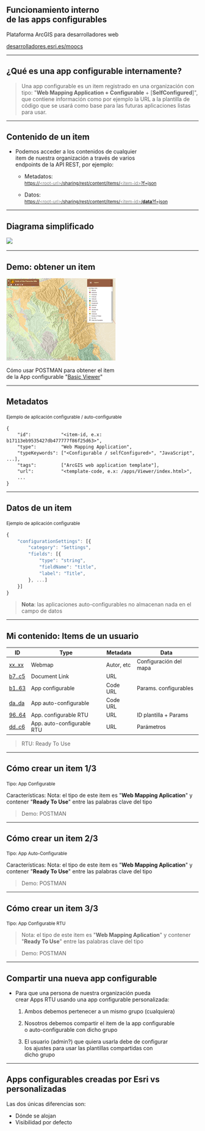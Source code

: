 <!-- .slide: class="title" -->

## Funcionamiento interno <br>de las apps configurables
Plataforma ArcGIS para desarrolladores web

[desarrolladores.esri.es/moocs](http://desarrolladores.esri.es/moocs)

---

<!-- .slide: class="section" -->
## ¿Qué es una app configurable internamente?

> Una app configurable es un item registrado en una organización con tipo:
"**Web Mapping Application + Configurable** + \[**SelfConfigured**\]", que
contiene información como por ejemplo la URL a la plantilla de código que
se usará como base para las futuras aplicaciones listas para usar.

---

<!-- .slide: class="section" -->
## Contenido de un item

* Podemos acceder a los contenidos de cualquier <br>
  item de nuestra organización a través de varios <br>
  endpoints de la API REST, por ejemplo:

  * Metadatos:<br>
  [<small>https://<span style="color:gray">&lt;root-url&gt;</span>/sharing/rest/content/items/<span style="color:gray">&lt;item-id&gt;</span>?f=json</small>](https://www.arcgis.com/sharing/rest/content/items/b17113eb9535427db477777f86f25d63?f=json)

  * Datos:<br>
  [<small>https://<span style="color:gray">&lt;root-url&gt;</span>/sharing/rest/content/items/<span style="color:gray">&lt;item-id&gt;</span>/**data**?f=json</small>](https://www.arcgis.com/sharing/rest/content/items/b17113eb9535427db477777f86f25d63/data?f=json)

---

<!-- .slide: class="section" -->
## Diagrama simplificado

![](https://docs.google.com/drawings/d/10DrVkuAc9gkZU_4vy4W6Miv7IpsNvbzlzB_sNYV1vk4/pub?w=1136&h=553)


---

<!-- .slide: class="section" -->
## Demo: obtener un item

[![map-viewer](../../images/basic-viewer.png)](http://www.arcgis.com/home/item.html?id=b17113eb9535427db477777f86f25d63)

Cómo usar POSTMAN para obtener el item<br>
 de la App configurable "[Basic Viewer](http://www.arcgis.com/home/item.html?id=b17113eb9535427db477777f86f25d63)"

---

<!-- .slide: class="section" -->

## Metadatos
<small>Ejemplo de aplicación configurable / auto-configurable</small>

```
{
	"id":           "<item-id, e.x: b17113eb9535427db477777f86f25d63>",
	"type":         "Web Mapping Application",
	"typeKeywords": ["<Configurable / selfConfigured>", "JavaScript", ...],
	"tags":         ["ArcGIS web application template"],
	"url":          "<template-code, e.x: /apps/Viewer/index.html>",
	...
}
```

---

<!-- .slide: class="section" -->

## Datos de un item
<small>Ejemplo de aplicación configurable</small>

```javascript
{
	"configurationSettings": [{
		"category": "Settings",
		"fields": [{
			"type": "string",
			"fieldName": "title",
			"label": "Title",
		}, ...]
	}]
}
```

> **Nota**: las aplicaciones auto-configurables no almacenan nada en el campo
de datos

---

<!-- .slide: class="section" -->
## Mi contenido: Items de un usuario

ID|Type|Metadata|Data
---|---|---|---
[xx..xx]()|Webmap|Autor, etc|Configuración del mapa
[b7..c5](http://www.arcgis.com/home/item.html?id=b7084a6fc08149428c193567d1f205c5)|Document Link|URL|
[b1..63](http://www.arcgis.com/home/item.html?id=b17113eb9535427db477777f86f25d63)|App configurable|Code URL|Params. configurables
[da..da](http://www.arcgis.com/home/item.html?id=da029c7670514be1b5a10b60825cd8da)|App auto-configurable|Code URL|
[96..64](http://www.arcgis.com/home/item.html?id=96e7f5c46d124acb87643a80707be064)|App. configurable RTU|URL|ID plantilla + Params
[dd..c6](http://www.arcgis.com/home/item.html?id=ddf48b0d9d2543f9bea156af2050d6c6)|App. auto-configurable RTU|URL|Parámetros

> RTU: Ready To Use

---

<!-- .slide: class="section" -->

## Cómo crear un item 1/3
<small>Tipo: App Configurable</small>

Características:
Nota: el tipo de este item es "**Web Mapping Aplication**" y contener "**Ready To Use**" entre las palabras
clave del tipo

> Demo: POSTMAN

---

<!-- .slide: class="section" -->

## Cómo crear un item 2/3
<small>Tipo: App Auto-Configurable</small>

Características:
Nota: el tipo de este item es "**Web Mapping Aplication**" y contener "**Ready To Use**" entre las palabras
clave del tipo

> Demo: POSTMAN


---

<!-- .slide: class="section" -->

## Cómo crear un item 3/3
<small>Tipo: App Configurable RTU</small>
> Nota: el tipo de este item es "**Web Mapping Aplication**" y contener "**Ready To Use**" entre las palabras clave del tipo

> Demo: POSTMAN

---

<!-- .slide: class="section" -->

## Compartir una nueva app configurable

* Para que una persona de nuestra organización pueda <br>
crear Apps RTU usando una app configurable personalizada:

  1. Ambos debemos pertenecer a un mismo grupo (cualquiera)

  2. Nosotros debemos compartir el item de la app configurable<br>
     o auto-configurable con dicho grupo

  3. El usuario (admin?) que quiera usarla debe de configurar<br>
     los ajustes para usar las plantillas compartidas con <br>
     dicho grupo

---

<!-- .slide: class="section" -->

## Apps configurables creadas por Esri vs personalizadas

Las dos únicas diferencias son:
* Dónde se alojan
* Visibilidad por defecto

